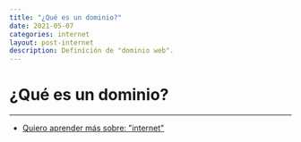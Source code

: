 ```yaml
---
title: "¿Qué es un dominio?"
date: 2021-05-07
categories: internet
layout: post-internet
description: Definición de "dominio web".
---
```


# ¿Qué es un dominio?

***

- [Quiero aprender más sobre: "internet"](../00/internet)
